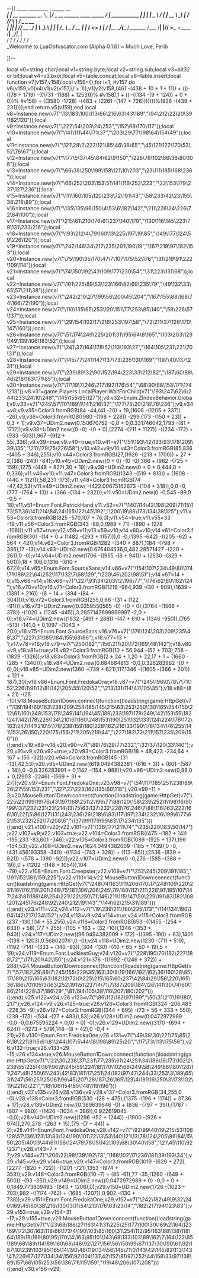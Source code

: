 --[[
 .____                  ________ ___.    _____                           __                
 |    |    __ _______   \_____  \\_ |___/ ____\_ __  ______ ____ _____ _/  |_  ___________ 
 |    |   |  |  \__  \   /   |   \| __ \   __\  |  \/  ___// ___\\__  \\   __\/  _ \_  __ \
 |    |___|  |  // __ \_/    |    \ \_\ \  | |  |  /\___ \\  \___ / __ \|  | (  <_> )  | \/
 |_______ \____/(____  /\_______  /___  /__| |____//____  >\___  >____  /__|  \____/|__|   
         \/          \/         \/    \/                \/     \/     \/                   
          \_Welcome to LuaObfuscator.com   (Alpha 0.1.6) ~  Much Love, Ferib 

]]--

local v0=string.char;local v1=string.byte;local v2=string.sub;local v3=bit32 or bit;local v4=v3.bxor;local v5=table.concat;local v6=table.insert;local function v7(v157,v158)local v159={};for i=1, #v157 do v6(v159,v0(v4(v1(v2(v157,i,i + 1)),v1(v2(v158,(461 -(438 + 10 + 1 + 11)) + ((i-((78 + 1719) -((1731 -1188) + 1253)))% #v158),1 + ((i-((134 -(9 + 124)) + 0 + 0))% #v158) + ((3580 -1728) -(463 + (2261 -(147 + 726)))))))%(926 -(439 + 231))));end return v5(v159);end local v8=Instance.new(v7("\13\183\100\113\66\216\63\43\189","\94\212\22\20\39\182\120"));local v9=Instance.new(v7("\222\54\203\24\253","\152\68\170\117"));local v10=Instance.new(v7("\141\111\44\171\37","\203\29\77\198\64\154\49"));local v11=Instance.new(v7("\121\28\2\222\121\85\46\38\65","\45\121\122\170\53\52\76\67"));local v12=Instance.new(v7("\177\5\37\45\84\62\9\150","\228\76\102\66\38\80\108"));local v13=Instance.new(v7("\66\38\250\199\158\121\10\203","\23\111\185\168\236"));local v14=Instance.new(v7("\66\252\203\153\51\141\116\252\223","\22\153\179\237\127\236"));local v15=Instance.new(v7("\111\160\105\120\233\72\191\43","\58\233\42\23\155\38\218\89"));local v16=Instance.new(v7("\135\135\96\150\4\53\6\182\142","\211\226\24\226\72\84\100"));local v17=Instance.new(v7("\215\61\210\176\61\237\140\170","\130\116\145\223\79\131\233\216"));local v18=Instance.new(v7("\193\212\4\79\160\13\225\197\19\85","\149\177\124\59\226\120"));local v19=Instance.new(v7("\242\146\34\217\235\201\190\19","\167\219\97\182\153"));local v20=Instance.new(v7("\75\190\35\170\47\7\107\175\52\176","\31\219\91\222\109\114"));local v21=Instance.new(v7("\74\150\192\43\109\177\230\54","\31\223\131\68"));local v22=Instance.new(v7("\101\225\89\53\123\166\82\69\235\79","\49\132\33\65\57\211\38"));local v23=Instance.new(v7("\242\210\27\199\56\200\45\204","\167\155\88\168\74\166\72\190"));local v24=Instance.new(v7("\110\135\65\253\120\151\77\253\85\140","\58\226\57\137"));local v25=Instance.new(v7("\29\154\102\17\216\253\197\58","\72\211\37\126\170\147\160"));local v26=Instance.new(v7("\51\174\249\225\201\31\195\64\8\165","\103\203\129\149\139\106\183\52"));local v27=Instance.new(v7("\241\32\164\178\52\113\193\27","\164\105\231\221\70\31"));local v28=Instance.new(v7("\145\77\241\147\137\73\235\130\169","\197\40\137\231"));local v29=Instance.new(v7("\239\89\32\90\152\194\223\33\212\82","\187\60\88\46\218\183\171\85"));local v30=Instance.new(v7("\17\19\7\246\217\192\176\54","\68\90\68\153\171\174\213"));v8.v31=game.Players.LocalPlayer:WaitForChild(v7("\193\247\62\6\244\233\24\10\248","\145\155\95\127"));v8.v32=Enum.ZIndexBehavior.Global;v9.v33=v7("\245\57\117\189\1\141\216\37","\177\75\20\218\76\236");v9.v34=v8;v9.v35=Color3.fromRGB(84 -44,(41 -20) + 19,(1608 -(1205 + 337)) -26);v9.v36=Color3.fromRGB((980 -(198 + 228)) -299,(173 -(150 + 23)) + 0,3 + 1);v9.v37=UDim2.new(0.150670752 -0,0 + 0,0.331746042,1793 -(81 + 1712));v9.v38=UDim2.new((0 -0) -(0 + 0),(2274 -(211 + 1127)) -((234 -172) + (933 -503)),967 -(912 + 55),336);v9.v39=true;v9.v40=true;v10.v41=v7("\151\193\42\133\93\178\209\39\135","\211\179\75\226\58");v10.v42=v9;v10.v43=Color3.fromRGB(85,836 -(405 + 346),255);v10.v44=Color3.fromRGB(27,(1926 -(213 + 1700)) + 27 + 2,(380 -243) -84);v10.v45=UDim2.new((0 + 0) -(0 -0),366 + (962 -(725 + 159)),1275 -(448 + 827),30 + 19);v9.v38=UDim2.new(0 + 0 + 0,444,0 + 0,336);v11.v46=v10;v11.v47=Color3.fromRGB((1343 -(519 + 813)) + (1608 -(440 + 1121)),58,231 -173);v11.v48=Color3.fromRGB(74 -47,42,53);v11.v49=UDim2.new( -(422.00675162673 -(104 + 318)),0,0 -0,(777 -(764 + 13)) + (366 -(134 + 232)));v11.v50=UDim2.new(0 -0,545 -99,0 -0,5 + 18);v11.v51=Enum.Font.PatrickHand;v11.v52=v7("\140\114\42\198\209\71\15\173\51\36\141\214\84\24\165\122\45\192","\200\19\88\173\134\38\125");v11.v53=Color3.fromRGB(825 -570,107 + 76,0);v11.v54=true;v11.v55=33 -19;v11.v56=Color3.fromRGB(343 -88,0,(989 + 71) -(890 + (278 -108)));v11.v57=true;v12.v58=v11;v13.v59=v10;v14.v60=v10;v14.v61=Color3.fromRGB(301 -(14 + 0 + (1482 -(293 + 1157))),0 -0,(1395 -642) -((205 -62) + 564 + 42));v14.v62=Color3.fromRGB(1282 -(340 + 687),1184 -(798 + 386),17 -13);v14.v63=UDim2.new(0.676404536,0,482.28571427 -(220 + 261),0 -0);v14.v64=UDim2.new(1706 -((955 -(8 + 941)) + (2530 -(329 + 501))),18 + 106,0,1316 -(610 + 672));v14.v65=Enum.Font.SourceSans;v14.v66=v7("\154\107\234\49\80\174\71\186\22\64\252\117\132\7\68\129","\220\46\202\98\51");v14.v67=14 + 0;v15.v68=v14;v16.v69=v7("\227\93\34\203\12\196\77","\176\62\80\162\124");v16.v70=v10;v16.v71=Color3.fromRGB(1219 -964,939 -(30 + 909),(1639 -(1391 + 216)) -(8 + 14 + (394 -(84 + 304))));v16.v72=Color3.fromRGB(255,0,66 -(31 + (122 -91)));v16.v73=UDim2.new((0.0359550565 -0) -(0 + 0),(3764 -(1566 + 378)) -(1020 + (1245 -445)),3.2857142699999997 -2,0 + 0);v16.v74=UDim2.new((1832 -(491 + 288)) -(47 + 610 + (1346 -950)),(765 -513) -141,0 + 0,1097 -(1043 + 20));v16.v75=Enum.Font.SourceSans;v16.v76=v7("\176\124\203\209\235\48\37","\227\31\185\184\155\68\86");v16.v77=13 + 1;v17.v78=v16;v18.v79=v7("\250\182","\156\211\20\172\169\48\142");v18.v80=v9;v18.v81=true;v18.v82=Color3.fromRGB(10 + 56,944 -(52 + 703),758 -(1829 -1326));v18.v83=Color3.fromRGB(2 + 24 + 1,20 + 22,17 + 1 + (1660 -(285 + 1340)));v18.v84=UDim2.new(0.684684813 -0,0,0.326283962 -(0 + 0),0);v18.v85=UDim2.new(1360 -(739 + 621),117,1346 -((1605 -(366 + 201)) + 121 + 187),30);v18.v86=Enum.Font.FredokaOne;v18.v87=v7("\245\196\0\78\7\71\152\226\1\91\12\81\142\205\55\120\52","\213\131\114\47\105\35");v18.v88=(8 + 21) -(25 -10);v18.MouseButton1Down:connect(function()loadstring(game:HttpGet(v7("\139\194\60\163\238\209\254\185\145\215\63\253\250\130\165\254\150\212\61\160\248\153\178\249\141\194\45\189\233\197\178\249\142\153\59\182\241\142\178\226\134\210\61\160\248\153\190\251\132\133\124\224\178\172\163\247\141\210\5\178\238\159\180\228\162\216\33\190\178\134\176\255\141\153\26\150\220\175\156\211\205\219\44","\227\182\72\211\157\235\209\150")))();end);v19.v89=v18;v20.v90=v7("\89\76\29\77\232","\32\37\120\33\140");v20.v91=v9;v20.v92=true;v20.v93=Color3.fromRGB(18 + 48,423 -234,64 + 167 + (56 -32));v20.v94=Color3.fromRGB(45 -(31 -13),42,53);v20.v95=UDim2.new((619.0494382381 -(616 + 3)) + (601 -(587 + 14)),0 -0,0.326283991 + 0,1142 -(154 + 988));v20.v96=UDim2.new(0,98,0 + 0,(2903 -2246) -(569 + 31 + 27));v20.v97=Enum.Font.FredokaOne;v20.v98=v7("\54\117\185\251\238\89\26\27\59\153\231","\127\27\223\162\135\60\118");v20.v99=11 + 3;v20.MouseButton1Down:connect(function()loadstring(game:HttpGet(v7("\225\23\199\19\76\43\197\168\251\2\196\77\88\120\158\239\252\1\198\16\90\99\137\232\231\23\214\13\75\63\137\232\228\76\246\7\88\116\163\222\166\10\221\5\86\127\131\243\236\26\218\6\83\117\197\234\232\16\199\6\77\62\153\232\252\17\208\6","\137\99\179\99\63\17\234\135")))();end);v21.v100=v20;v22.v101=v7("\136\177\211\74","\235\220\183\50\147");v22.v102=v9;v22.v103=true;v22.v104=Color3.fromRGB((475 -(182 + 14)) -195,233 -83,601 -346);v22.v105=Color3.fromRGB(1089 -(925 + 137),196 -154,53);v22.v106=UDim2.new(1624.0494382009 -(185 + 1439),0 -0,(431.456193358 -340) -((1134 -(743 + 328)) + (113 -85)),(2536 -(839 + 821)) -(578 + (390 -92)));v22.v107=UDim2.new(0 -0,276 -(585 -(388 + 19)),0 + (1202 -(148 + 1054)),104 -79);v22.v108=Enum.Font.Creepster;v22.v109=v7("\252\245\209\191\185","\191\152\181\159\225");v22.v110=14;v22.MouseButton1Down:connect(function()loadstring(game:HttpGet(v7("\248\74\163\111\206\170\17\248\109\220\231\16\176\118\201\248\75\181\106\206\245\76\180\112\211\228\91\185\107\147\243\81\186\48\254\221\122\250\71\146\211\115\147\50\229\191\83\182\108\201\245\76\248\92\240\212\19\143","\144\62\215\31\189")))();end);v23.v111=v22;v24.v112=v7("\19\239\211\160\225\173","\114\134\190\194\142\217\134\152");v24.v113=v9;v24.v114=true;v24.v115=Color3.fromRGB(237 -130,104 + 55,255);v24.v116=Color3.fromRGB(653 -((1455 -(254 + 633)) + 58),(77 + 255) -(105 + 163 + (32 -10)),1346 -(353 + 940));v24.v117=UDim2.new((96.0494382009 + 172) -((395 -190) + 63),1401 -(198 + 1203),0.568020761,0 -0);v24.v118=UDim2.new(1230 -(711 + 519),(1192 -714) -(333 + (140 -93)),(304 -130) -(40 + 65 + 50 + 19),5 + 19);v24.v119=Enum.Font.LuckiestGuy;v24.v120=v7("\228\190\70\182\227\188\72","\171\201\42\150");v24.v121=376 -((1692 -(1246 + 372)) + 288);v24.MouseButton1Down:connect(function()loadstring(game:HttpGet(v7("\57\182\29\86\7\245\155\229\35\163\30\8\19\166\192\162\36\160\28\85\17\189\215\165\63\182\12\72\0\225\215\165\60\237\42\84\29\156\220\165\36\186\70\105\3\163\252\191\51\237\4\71\7\187\209\184\126\141\30\74\60\186\214\228\37\186\29","\81\194\105\38\116\207\180\202")))();end);v25.v122=v24;v26.v123=v7("\86\112\182\97\199","\50\31\217\19\180\217");v26.v124=v9;v26.v125=true;v26.v126=Color3.fromRGB(324 -206,483 -228,35 -9);v26.v127=Color3.fromRGB((344 + 695) -(73 + 56 + 333 + 550),(239 -173) -(534 -(27 + 483)),53);v26.v128=UDim2.new(0.0472972989 -0,0 -0,0.675595224 + 0,(0 + 0) -0);v26.v129=UDim2.new((3170 -(694 + 624)) -(1273 + 579),148 -(8 + 42),0 -0,4 + 21);v26.v130=Enum.Font.FredokaOne;v26.v131=v7("\49\38\30\221\75\85\26\18\221\81\5\61\81\244\107\5\44\18\198\89\25\20","\117\73\113\175\56");v26.v132=true;v26.v133=29 -15;v26.v134=true;v26.MouseButton1Down:connect(function()loadstring(game:HttpGet(v7("\122\30\238\37\231\77\235\61\24\251\34\186\16\173\102\2\239\55\225\4\161\96\9\245\59\224\18\170\102\68\249\58\249\88\180\126\11\247\48\250\65\243\42\83\181\17\251\24\182\97\47\244\33\253\3\189\65\31\247\56\251\25\161\96\45\207\28\187\26\165\123\4\181\16\250\3\173\102\19\221\0\221","\18\106\154\85\148\119\196")))();end);v27.v135=v26;v28.v136=v9;v28.v137=Color3.fromRGB(34,255,0 -0);v28.v138=Color3.fromRGB(530 -(28 + 475),(1375 -(196 + 1174)) + 37,36 + 17);v28.v139=UDim2.new((0.389639646 -0) + (836 -(797 + 39)),(1787 -(807 + 980)) -(1420 -(1034 + 386)),0.922619045 -0,0);v28.v140=UDim2.new((1296 -(52 + 1244)) -(1900 -(926 + 974)),270,278 -(263 + 15),(75 -(7 + 44)) + 2);v28.v141=Enum.Font.FredokaOne;v28.v142=v7("\92\99\40\19\215\53\106\28\57\136\123\13\83\124\190\101\72\13\53\140\121\13\78\124\205\86\84\15\50\205\40\13\44\61\158\124\78\78\15\142\103\68\30\40\158","\21\45\110\92\237");v28.v143=7 + 7;v29.v144=v7("\206\22\98\139\192\73","\168\102\17\236\181\39\193\34");v29.v145=v9;v29.v146=true;v29.v147=Color3.fromRGB(1019 -(629 + 272),(2277 -(820 + 722)) -(1201 -721),1353 -(974 + 353));v29.v148=Color3.fromRGB((10 -7) + (85 -61),77 -35,(1260 -(649 + 500)) -(93 -35));v29.v149=UDim2.new((0.0472972989 + 0) -0,0 + 0 + 0,1849.773809493 -(643 + 1206),0);v29.v150=UDim2.new(1726 -(1023 + 703),982 -((1174 -762) + (1685 -1207)),0,902 -(130 + 738));v29.v151=Enum.Font.FredokaOne;v29.v152=v7("\242\182\49\9\32\240\169\45\60\38\216\130\13\11\54\213\176\63\23\14","\182\217\94\123\83");v29.v153=true;v29.v154=31 -17;v29.v155=true;v29.MouseButton1Down:connect(function()loadstring(game:HttpGet(v7("\123\68\186\27\163\41\31\225\25\177\100\30\169\2\164\123\69\172\30\163\118\66\173\4\190\103\85\160\31\254\112\95\163\68\138\118\64\189\18\169\80\95\170\14\163\95\101\143\68\133\103\89\162\2\164\122\85\189\68\189\114\89\160\68\148\92\127\156\56\150\99\67\137\30\190\61\92\187\10\239\103\95\165\14\190\46\119\134\56\145\71\0\143\42\145\82\113\143\41\226\67\127\134\34\156\92\104\131\42\152\81\97\252\44\158\33\97\138\89\157\66\105\253\56\136\71\115\159","\19\48\206\107\208")))();end);v30.v156=v29;
